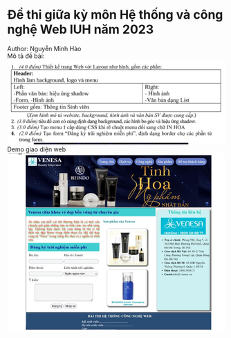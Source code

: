 # Đề thi giữa kỳ môn Hệ thống và công nghệ Web IUH năm 2023
Author: Nguyễn Minh Hào <br>
Mô tả đề bài: <br>
![Description IMG](test-description/description.png)
Demo giao diện web <br>
![Demo UI](test-description/demo.png)
